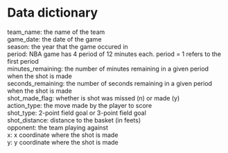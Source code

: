 # Data dictionary


team_name: the name of the team  
game_date: the date of the game  
season: the year that the game occured in  
period: NBA game has 4 period of 12 minutes each. period = 1 refers to the first period  
minutes_remaining: the number of minutes remaining in a given period when the shot is made  
seconds_remaining: the number of seconds remaining in a given period when the shot is made  
shot_made_flag: whether is shot was missed (n) or made (y)  
action_type: the move made by the player to score  
shot_type: 2-point field goal or 3-point field goal  
shot_distance: distance to the basket (in feets)  
opponent: the team playing against  
x: x coordinate where the shot is made  
y: y coordinate where the shot is made

